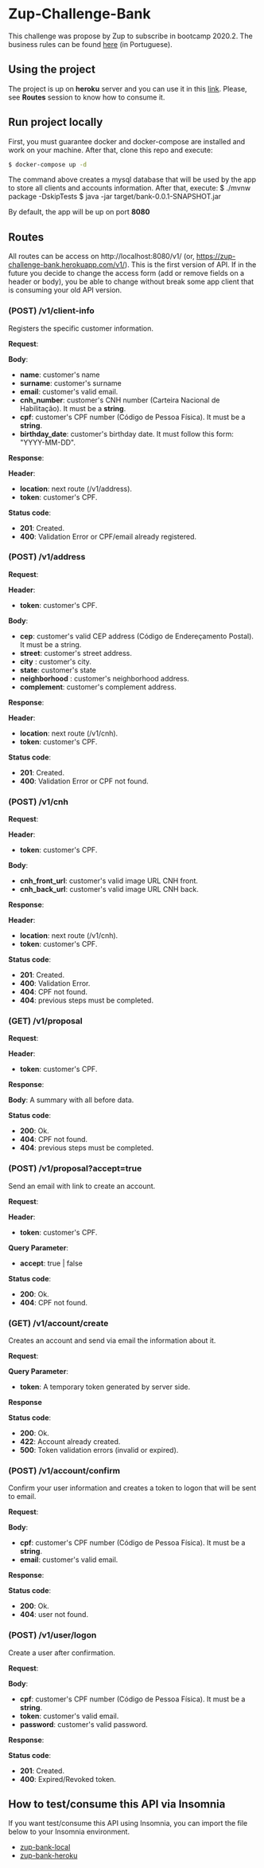# Zup-Challenge-Bank

This challenge was propose by Zup to subscribe in bootcamp 2020.2. The business rules can be found [here](https://trello.com/b/aiSaSAbi/nosso-banco-digital) (in Portuguese).

## Using the project

The project is up on **heroku** server and you can use it in this [link](https://zup-challenge-bank.herokuapp.com/).
Please, see **Routes** session to know how to consume it.

## Run project locally

First, you must guarantee docker and docker-compose are installed and work on your machine. After that, clone this repo and execute:
``` sh
$ docker-compose up -d
```

The command above creates a mysql database that will be used by the app to store all clients and accounts information.
After that, execute:
$ ./mvnw package -DskipTests
$ java -jar target/bank-0.0.1-SNAPSHOT.jar

By default, the app will be up on port **8080**

## Routes

All routes can be access on http://localhost:8080/v1/ (or, https://zup-challenge-bank.herokuapp.com/v1/). 
This is the first version of API. If in the future you decide to change the access form (add or remove fields on a header or body), you be able to change without break some app client that is consuming your old API version. 

### (POST) /v1/client-info

Registers the specific customer information.

**Request**:

**Body**: 
* **name**: customer's name
* **surname**: customer's surname
* **email**: customer's valid email.
* **cnh_number**: customer's CNH number (Carteira Nacional de Habilitação). It must be a **string**.
* **cpf**: customer's CPF number (Código de Pessoa Física). It must be a **string**.
* **birthday_date**: customer's birthday date. It must follow this form: "YYYY-MM-DD".

**Response**:

**Header**:
* **location**: next route (/v1/address).
* **token**: customer's CPF.

**Status code**:
* **201**: Created.
* **400**: Validation Error or CPF/email already registered.


### (POST) /v1/address

**Request**:

**Header**:
* **token**: customer's CPF.

**Body**:
* **cep**: customer's valid CEP address (Código de Endereçamento Postal). It must be a string.
* **street**: customer's street address.
* **city** : customer's city.
* **state**: customer's state
* **neighborhood** : customer's neighborhood address.
* **complement**: customer's complement address.


**Response**:

**Header**:
* **location**: next route (/v1/cnh).
* **token**: customer's CPF.

**Status code**:
* **201**: Created.
* **400**: Validation Error or CPF not found.


### (POST) /v1/cnh

**Request**:

**Header**:
* **token**: customer's CPF.

**Body**:
* **cnh_front_url**: customer's valid image URL CNH front.
* **cnh_back_url**: customer's valid image URL CNH back.

**Response**:

**Header**:
* **location**: next route (/v1/cnh).
* **token**: customer's CPF.

**Status code**:
* **201**: Created.
* **400**: Validation Error.
* **404**: CPF not found.
* **404**: previous steps must be completed.


### (GET) /v1/proposal

**Request**:

**Header**:
* **token**: customer's CPF.

**Response**:

**Body**:
 A summary with all before data.

**Status code**:
* **200**: Ok.
* **404**: CPF not found.
* **404**: previous steps must be completed.

### (POST) /v1/proposal?accept=true

Send an email with link to create an account.

**Request**:

**Header**:
* **token**: customer's CPF.

**Query Parameter**:
* **accept**: true | false

**Status code**:
* **200**: Ok.
* **404**: CPF not found.


### (GET) /v1/account/create

Creates an account and send via email the information about it.

**Request**:

**Query Parameter**:
* **token**: A temporary token generated by server side.


**Response**

**Status code**:
* **200**: Ok.
* **422**: Account already created.
* **500**: Token validation errors (invalid or expired).

### (POST) /v1/account/confirm

Confirm your user information and creates a token to logon that will be sent to email.

**Request**:

**Body**:
* **cpf**: customer's CPF number (Código de Pessoa Física). It must be a **string**.
* **email**: customer's valid email.

**Response**:

**Status code**:
* **200**: Ok.
* **404**: user not found.

### (POST) /v1/user/logon

Create a user after confirmation.

**Request**:

**Body**:
* **cpf**: customer's CPF number (Código de Pessoa Física). It must be a **string**.
* **token**: customer's valid email.
* **password**: customer's valid password.

**Response**:

**Status code**:
* **201**: Created.
* **400**: Expired/Revoked token.

## How to test/consume this API via Insomnia

If you want test/consume this API using Insomnia, you can import the file below to your Insomnia environment.

* [zup-bank-local](insomnia-env/zup-bank-local.json)
* [zup-bank-heroku](insomnia-env/zup-bank-local.json)
